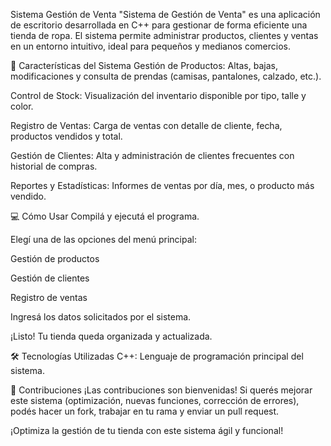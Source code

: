 Sistema Gestión de Venta
"Sistema de Gestión de Venta" es una aplicación de escritorio desarrollada en C++ para gestionar de forma eficiente una tienda de ropa. El sistema permite administrar productos, clientes y ventas en un entorno intuitivo, ideal para pequeños y medianos comercios.

🧥 Características del Sistema
Gestión de Productos: Altas, bajas, modificaciones y consulta de prendas (camisas, pantalones, calzado, etc.).

Control de Stock: Visualización del inventario disponible por tipo, talle y color.

Registro de Ventas: Carga de ventas con detalle de cliente, fecha, productos vendidos y total.

Gestión de Clientes: Alta y administración de clientes frecuentes con historial de compras.

Reportes y Estadísticas: Informes de ventas por día, mes, o producto más vendido.

💻 Cómo Usar
Compilá y ejecutá el programa.

Elegí una de las opciones del menú principal:

Gestión de productos

Gestión de clientes

Registro de ventas


Ingresá los datos solicitados por el sistema.

¡Listo! Tu tienda queda organizada y actualizada.

🛠️ Tecnologías Utilizadas
C++: Lenguaje de programación principal del sistema.

👥 Contribuciones
¡Las contribuciones son bienvenidas! Si querés mejorar este sistema (optimización, nuevas funciones, corrección de errores), podés hacer un fork, trabajar en tu rama y enviar un pull request.

¡Optimiza la gestión de tu tienda con este sistema ágil y funcional!

